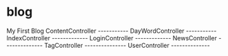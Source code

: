 # blog
My First Blog
ContentController -----------
DayWordController -----------
IndexController -------------
LoginController -------------
NewsController --------------
TagController ---------------
UserController --------------

